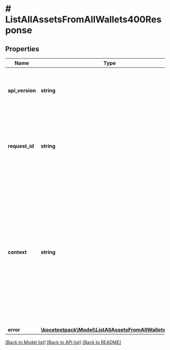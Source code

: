 # # ListAllAssetsFromAllWallets400Response

## Properties

Name | Type | Description | Notes
------------ | ------------- | ------------- | -------------
**api_version** | **string** | Specifies the version of the API that incorporates this endpoint. |
**request_id** | **string** | Defines the ID of the request. The &#x60;requestId&#x60; is generated by Crypto APIs and it&#39;s unique for every request. |
**context** | **string** | In batch situations the user can use the context to correlate responses with requests. This property is present regardless of whether the response was successful or returned as an error. &#x60;context&#x60; is specified by the user. | [optional]
**error** | [**\kocetestpack\Model\ListAllAssetsFromAllWalletsE400**](ListAllAssetsFromAllWalletsE400.md) |  |

[[Back to Model list]](../../README.md#models) [[Back to API list]](../../README.md#endpoints) [[Back to README]](../../README.md)
